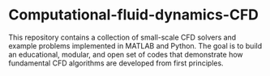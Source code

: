 # Computational-fluid-dynamics-CFD
This repository contains a collection of small-scale CFD solvers and example problems implemented in MATLAB and Python. The goal is to build an educational, modular, and open set of codes that demonstrate how fundamental CFD algorithms are developed from first principles.
